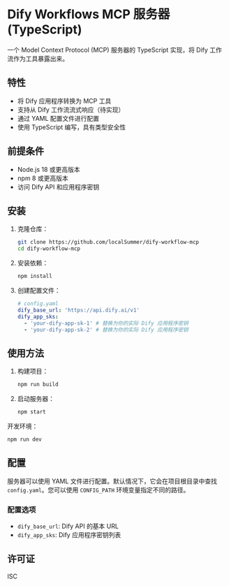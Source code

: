 # Dify Workflows MCP 服务器 (TypeScript)

一个 Model Context Protocol (MCP) 服务器的 TypeScript 实现，将 Dify 工作流作为工具暴露出来。

## 特性

- 将 Dify 应用程序转换为 MCP 工具
- 支持从 Dify 工作流流式响应（待实现）
- 通过 YAML 配置文件进行配置
- 使用 TypeScript 编写，具有类型安全性

## 前提条件

- Node.js 18 或更高版本
- npm 8 或更高版本
- 访问 Dify API 和应用程序密钥

## 安装

1. 克隆仓库：

   ```bash
   git clone https://github.com/localSummer/dify-workflow-mcp
   cd dify-workflow-mcp
   ```

2. 安装依赖：

   ```bash
   npm install
   ```

3. 创建配置文件：
   ```yaml
   # config.yaml
   dify_base_url: 'https://api.dify.ai/v1'
   dify_app_sks:
     - 'your-dify-app-sk-1' # 替换为你的实际 Dify 应用程序密钥
     - 'your-dify-app-sk-2' # 替换为你的实际 Dify 应用程序密钥
   ```

## 使用方法

1. 构建项目：

   ```bash
   npm run build
   ```

2. 启动服务器：
   ```bash
   npm start
   ```

开发环境：

```bash
npm run dev
```

## 配置

服务器可以使用 YAML 文件进行配置。默认情况下，它会在项目根目录中查找 `config.yaml`。您可以使用 `CONFIG_PATH` 环境变量指定不同的路径。

### 配置选项

- `dify_base_url`: Dify API 的基本 URL
- `dify_app_sks`: Dify 应用程序密钥列表

## 许可证

ISC
